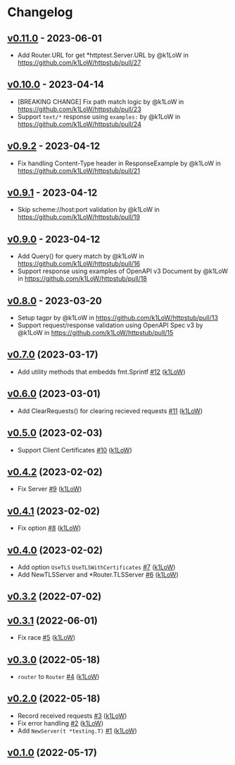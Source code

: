 # Changelog

## [v0.11.0](https://github.com/k1LoW/httpstub/compare/v0.10.0...v0.11.0) - 2023-06-01
- Add Router.URL for get *httptest.Server.URL by @k1LoW in https://github.com/k1LoW/httpstub/pull/27

## [v0.10.0](https://github.com/k1LoW/httpstub/compare/v0.9.2...v0.10.0) - 2023-04-14
- [BREAKING CHANGE] Fix path match logic by @k1LoW in https://github.com/k1LoW/httpstub/pull/23
- Support `text/*` response using `examples:` by @k1LoW in https://github.com/k1LoW/httpstub/pull/24

## [v0.9.2](https://github.com/k1LoW/httpstub/compare/v0.9.1...v0.9.2) - 2023-04-12
- Fix handling Content-Type header in ResponseExample by @k1LoW in https://github.com/k1LoW/httpstub/pull/21

## [v0.9.1](https://github.com/k1LoW/httpstub/compare/v0.9.0...v0.9.1) - 2023-04-12
- Skip scheme://host:port validation by @k1LoW in https://github.com/k1LoW/httpstub/pull/19

## [v0.9.0](https://github.com/k1LoW/httpstub/compare/v0.8.0...v0.9.0) - 2023-04-12
- Add Query() for query match by @k1LoW in https://github.com/k1LoW/httpstub/pull/16
- Support response using examples of OpenAPI v3 Document by @k1LoW in https://github.com/k1LoW/httpstub/pull/18

## [v0.8.0](https://github.com/k1LoW/httpstub/compare/v0.7.0...v0.8.0) - 2023-03-20
- Setup tagpr by @k1LoW in https://github.com/k1LoW/httpstub/pull/13
- Support request/response validation using OpenAPI Spec v3 by @k1LoW in https://github.com/k1LoW/httpstub/pull/15

## [v0.7.0](https://github.com/k1LoW/httpstub/compare/v0.6.0...v0.7.0) (2023-03-17)

* Add utility methods that embedds fmt.Sprintf [#12](https://github.com/k1LoW/httpstub/pull/12) ([k1LoW](https://github.com/k1LoW))

## [v0.6.0](https://github.com/k1LoW/httpstub/compare/v0.5.0...v0.6.0) (2023-03-01)

* Add ClearRequests() for clearing recieved requests [#11](https://github.com/k1LoW/httpstub/pull/11) ([k1LoW](https://github.com/k1LoW))

## [v0.5.0](https://github.com/k1LoW/httpstub/compare/v0.4.2...v0.5.0) (2023-02-03)

* Support Client Certificates [#10](https://github.com/k1LoW/httpstub/pull/10) ([k1LoW](https://github.com/k1LoW))

## [v0.4.2](https://github.com/k1LoW/httpstub/compare/v0.4.1...v0.4.2) (2023-02-02)

* Fix Server [#9](https://github.com/k1LoW/httpstub/pull/9) ([k1LoW](https://github.com/k1LoW))

## [v0.4.1](https://github.com/k1LoW/httpstub/compare/v0.4.0...v0.4.1) (2023-02-02)

* Fix option [#8](https://github.com/k1LoW/httpstub/pull/8) ([k1LoW](https://github.com/k1LoW))

## [v0.4.0](https://github.com/k1LoW/httpstub/compare/v0.3.2...v0.4.0) (2023-02-02)

* Add option `UseTLS` `UseTLSWithCertificates` [#7](https://github.com/k1LoW/httpstub/pull/7) ([k1LoW](https://github.com/k1LoW))
* Add NewTLSServer and *Router.TLSServer [#6](https://github.com/k1LoW/httpstub/pull/6) ([k1LoW](https://github.com/k1LoW))

## [v0.3.2](https://github.com/k1LoW/httpstub/compare/v0.3.1...v0.3.2) (2022-07-02)


## [v0.3.1](https://github.com/k1LoW/httpstub/compare/v0.3.0...v0.3.1) (2022-06-01)

* Fix race [#5](https://github.com/k1LoW/httpstub/pull/5) ([k1LoW](https://github.com/k1LoW))

## [v0.3.0](https://github.com/k1LoW/httpstub/compare/v0.2.0...v0.3.0) (2022-05-18)

* `router` to `Router` [#4](https://github.com/k1LoW/httpstub/pull/4) ([k1LoW](https://github.com/k1LoW))

## [v0.2.0](https://github.com/k1LoW/httpstub/compare/v0.1.0...v0.2.0) (2022-05-18)

* Record received requests [#3](https://github.com/k1LoW/httpstub/pull/3) ([k1LoW](https://github.com/k1LoW))
* Fix error handling [#2](https://github.com/k1LoW/httpstub/pull/2) ([k1LoW](https://github.com/k1LoW))
* Add `NewServer(t *testing.T)` [#1](https://github.com/k1LoW/httpstub/pull/1) ([k1LoW](https://github.com/k1LoW))

## [v0.1.0](https://github.com/k1LoW/httpstub/compare/19c899f43c45...v0.1.0) (2022-05-17)
